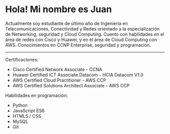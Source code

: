 # Hola! Mi nombre es Juan

Actualmente soy estudiante de último año de Ingeniería en Telecomunicaciones, Conectividad y Redes orientado a la especialización de Networking, seguridad y Cloud Computing. Cuento con habilidades en el área de redes con Cisco y Huawei, y en el área de Cloud Computing con AWS. Conocimientos en CCNP Enterprise, seguridad y programación.

___
Certificaciones:

* Cisco Certified Network Associate - CCNA
* Huawei Certified ICT Associate Datacom - HCIA Datacom V1.0
* AWS Certified Cloud Practitioner - AWS CCP
* AWS Certified Solutions Architect Associate - AWS CCP

Habilidades en programación:

* Python
* JavaScript ES6
* HTML5 / CSS
* MySQL
* Git
